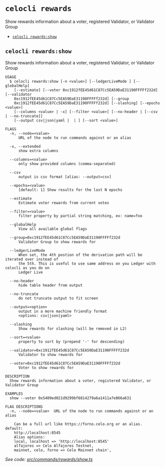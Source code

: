 `celocli rewards`
=================

Show rewards information about a voter, registered Validator, or Validator Group

* [`celocli rewards:show`](#celocli-rewardsshow)

## `celocli rewards:show`

Show rewards information about a voter, registered Validator, or Validator Group

```
USAGE
  $ celocli rewards:show [-n <value>] [--ledgerLiveMode ] [--globalHelp]
    [--estimate] [--voter 0xc1912fEE45d61C87Cc5EA59DaE31190FFFFf232d] [--validator
    0xc1912fEE45d61C87Cc5EA59DaE31190FFFFf232d] [--group
    0xc1912fEE45d61C87Cc5EA59DaE31190FFFFf232d] [--slashing] [--epochs <value>]
    [--columns <value> | -x] [--filter <value>] [--no-header | [--csv | --no-truncate]]
    [--output csv|json|yaml |  | ] [--sort <value>]

FLAGS
  -n, --node=<value>
      URL of the node to run commands against or an alias

  -x, --extended
      show extra columns

  --columns=<value>
      only show provided columns (comma-separated)

  --csv
      output is csv format [alias: --output=csv]

  --epochs=<value>
      [default: 1] Show results for the last N epochs

  --estimate
      Estimate voter rewards from current votes

  --filter=<value>
      filter property by partial string matching, ex: name=foo

  --globalHelp
      View all available global flags

  --group=0xc1912fEE45d61C87Cc5EA59DaE31190FFFFf232d
      Validator Group to show rewards for

  --ledgerLiveMode
      When set, the 4th postion of the derivation path will be iterated over instead of
      the 5th. This is useful to use same address on you Ledger with celocli as you do on
      Ledger Live

  --no-header
      hide table header from output

  --no-truncate
      do not truncate output to fit screen

  --output=<option>
      output in a more machine friendly format
      <options: csv|json|yaml>

  --slashing
      Show rewards for slashing (will be removed in L2)

  --sort=<value>
      property to sort by (prepend '-' for descending)

  --validator=0xc1912fEE45d61C87Cc5EA59DaE31190FFFFf232d
      Validator to show rewards for

  --voter=0xc1912fEE45d61C87Cc5EA59DaE31190FFFFf232d
      Voter to show rewards for

DESCRIPTION
  Show rewards information about a voter, registered Validator, or Validator Group

EXAMPLES
  show --voter 0x5409ed021d9299bf6814279a6a1411a7e866a631

FLAG DESCRIPTIONS
  -n, --node=<value>  URL of the node to run commands against or an alias

    Can be a full url like https://forno.celo.org or an alias. default:
    http://localhost:8545
    Alias options:
    local, localhost => 'http://localhost:8545'
    alfajores => Celo Alfajores Testnet,
    mainnet, celo, forno => Celo Mainnet chain',
```

_See code: [src/commands/rewards/show.ts](https://github.com/celo-org/developer-tooling/tree/master/packages/cli/src/commands/rewards/show.ts)_
